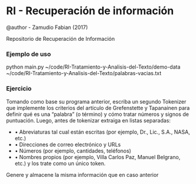 # RI - Recuperación de información
@author - Zamudio Fabian (2017)

Repositorio de Recuperación de Información

### Ejemplo de uso
python main.py ~/code/RI-Tratamiento-y-Analisis-del-Texto/demo-data ~/code/RI-Tratamiento-y-Analisis-del-Texto/palabras-vacias.txt

### Ejercicio

Tomando como base su programa anterior, escriba un segundo Tokenizer que implemente
los criterios del artículo de Grefenstette y Tapanainen para definir qué es una “palabra” (o
término) y cómo tratar números y signos de puntuación. Luego, antes de tokenizar extraiga
en listas separadas:

* • Abreviaturas tal cual están escritas (por ejemplo, Dr., Lic., S.A., NASA, etc.)
* • Direcciones de correo electrónico y URLs
* • Números (por ejemplo, cantidades, teléfonos)
* • Nombres propios (por ejemplo, Villa Carlos Paz, Manuel Belgrano, etc.) y los trate como un único token.

Genere y almacene la misma información que en caso anterior